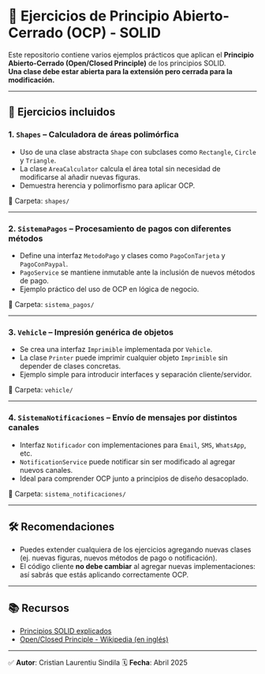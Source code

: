 # 🧱 Ejercicios de Principio Abierto-Cerrado (OCP) - SOLID

Este repositorio contiene varios ejemplos prácticos que aplican el **Principio Abierto-Cerrado (Open/Closed Principle)** de los principios SOLID.  
**Una clase debe estar abierta para la extensión pero cerrada para la modificación.**

---

## 📂 Ejercicios incluidos

### 1. `Shapes` – Calculadora de áreas polimórfica
- Uso de una clase abstracta `Shape` con subclases como `Rectangle`, `Circle` y `Triangle`.
- La clase `AreaCalculator` calcula el área total sin necesidad de modificarse al añadir nuevas figuras.
- Demuestra herencia y polimorfismo para aplicar OCP.

📁 Carpeta: `shapes/`

---

### 2. `SistemaPagos` – Procesamiento de pagos con diferentes métodos
- Define una interfaz `MetodoPago` y clases como `PagoConTarjeta` y `PagoConPaypal`.
- `PagoService` se mantiene inmutable ante la inclusión de nuevos métodos de pago.
- Ejemplo práctico del uso de OCP en lógica de negocio.

📁 Carpeta: `sistema_pagos/`

---

### 3. `Vehicle` – Impresión genérica de objetos
- Se crea una interfaz `Imprimible` implementada por `Vehicle`.
- La clase `Printer` puede imprimir cualquier objeto `Imprimible` sin depender de clases concretas.
- Ejemplo simple para introducir interfaces y separación cliente/servidor.

📁 Carpeta: `vehicle/`

---

### 4. `SistemaNotificaciones` – Envío de mensajes por distintos canales
- Interfaz `Notificador` con implementaciones para `Email`, `SMS`, `WhatsApp`, etc.
- `NotificationService` puede notificar sin ser modificado al agregar nuevos canales.
- Ideal para comprender OCP junto a principios de diseño desacoplado.

📁 Carpeta: `sistema_notificaciones/`

---

## 🛠 Recomendaciones

- Puedes extender cualquiera de los ejercicios agregando nuevas clases (ej. nuevas figuras, nuevos métodos de pago o notificación).
- El código cliente **no debe cambiar** al agregar nuevas implementaciones: así sabrás que estás aplicando correctamente OCP.

---

## 📚 Recursos

- [Principios SOLID explicados](https://es.wikipedia.org/wiki/SOLID)
- [Open/Closed Principle - Wikipedia (en inglés)](https://en.wikipedia.org/wiki/Open%E2%80%93closed_principle)

---

✅ **Autor**: Cristian Laurentiu Sindila 
🗓 **Fecha**: Abril 2025
